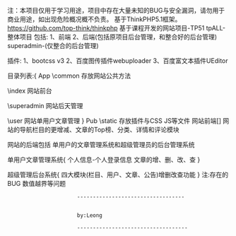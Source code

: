 注：本项目仅用于学习用途，项目中存在大量未知的BUG与安全漏洞，请勿用于商业用途，如出现危险概况概不负责。
基于ThinkPHP5.1框架。https://github.com/top-think/thinkphp
基于课程开发的网站项目-TP51
tpALL-整体项目
包括: 
1、前端 
2、后端(包括原项目后台管理，和整合好的后台管理)
superadmin-(仅整合的后台管理)

插件: 1、bootcss v3 
2、百度图传插件webuploader 
3、百度富文本插件UEditor

目录列表:{
App
\common	   存放网站公共方法

\index       网站前台

\superadmin 网站后天管理

\user        网站单用户文章管理
}
Pub
\static      存放插件与CSS JS等文件
网站前端[]
网站的导航栏目的更增减、文章的Top榜、分类、详情和评论模块



网站的后端包括 单用户的文章管理系统和超级管理员的后台管理系统
 	
单用户文章管理系统{
个人信息-个人登录信息
文章的增、删、改、查
}




超级管理后台系统{
四大模块(栏目、用户、文章、公告)增删改查功能
}
注:存在的BUG  数值越界等问题



































                          ----------------------------------
                          
                          
                          by:Leong
                          
                          -----------------------------------
